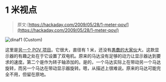 # 1 米视点

> 原文:[https://hackaday.com/2009/05/28/1-meter-pov/](https://hackaday.com/2009/05/28/1-meter-pov/)

![dinaf1 (Custom)](../Images/0717d4be49dc6cca871158d63b0e13b4.png "dinaf1 (Custom)")

这里是[另一个 POV 项目](http://fuzzcraft.com/scandisplay.html)。它很大，直径有 1 米，还没有[愚蠢的大家伙](http://hackaday.com/2008/11/22/stupidly-huge-pov-display/)大。这款显示器的有趣之处在于它设置了双电机。原来的马达没有足够的动力让显示器达到要求的速度。第二个是作为转子轴添加的。是的，一个马达实际上在带动另一个马达旋转，而另一个马达在带动显示器旋转。嗯，从描述上很难说。原来的马达可能完全不用，但留在原地。